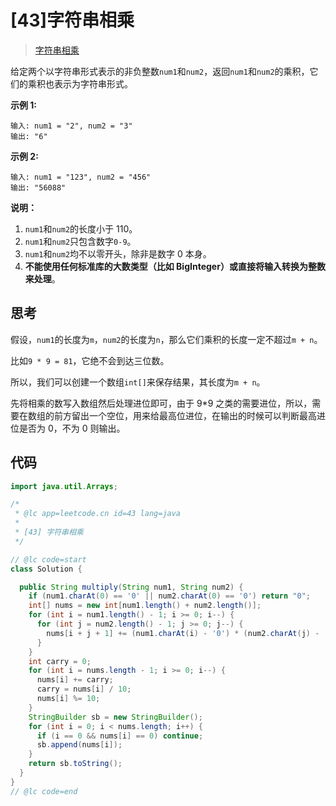 # [43]字符串相乘

> [字符串相乘](https://leetcode-cn.com/problems/multiply-strings/description/)

给定两个以字符串形式表示的非负整数`num1`和`num2`，返回`num1`和`num2`的乘积，它们的乘积也表示为字符串形式。

**示例 1:**

```
输入: num1 = "2", num2 = "3"
输出: "6"
```

**示例 2:**

```
输入: num1 = "123", num2 = "456"
输出: "56088"
```

**说明：**

1.  `num1`和`num2`的长度小于 110。
2.  `num1`和`num2`只包含数字`0-9`。
3.  `num1`和`num2`均不以零开头，除非是数字 0 本身。
4.  **不能使用任何标准库的大数类型（比如 BigInteger）**或**直接将输入转换为整数来处理**。

## 思考

假设，`num1`的长度为`m`，`num2`的长度为`n`，那么它们乘积的长度一定不超过`m + n`。

比如`9 * 9 = 81`，它绝不会到达三位数。

所以，我们可以创建一个数组`int[]`来保存结果，其长度为`m + n`。

先将相乘的数写入数组然后处理进位即可，由于 9\*9 之类的需要进位，所以，需要在数组的前方留出一个空位，用来给最高位进位，在输出的时候可以判断最高进位是否为 0，不为 0 则输出。

## 代码

```java
import java.util.Arrays;

/*
 * @lc app=leetcode.cn id=43 lang=java
 *
 * [43] 字符串相乘
 */

// @lc code=start
class Solution {

  public String multiply(String num1, String num2) {
    if (num1.charAt(0) == '0' || num2.charAt(0) == '0') return "0";
    int[] nums = new int[num1.length() + num2.length()];
    for (int i = num1.length() - 1; i >= 0; i--) {
      for (int j = num2.length() - 1; j >= 0; j--) {
        nums[i + j + 1] += (num1.charAt(i) - '0') * (num2.charAt(j) - '0');
      }
    }
    int carry = 0;
    for (int i = nums.length - 1; i >= 0; i--) {
      nums[i] += carry;
      carry = nums[i] / 10;
      nums[i] %= 10;
    }
    StringBuilder sb = new StringBuilder();
    for (int i = 0; i < nums.length; i++) {
      if (i == 0 && nums[i] == 0) continue;
      sb.append(nums[i]);
    }
    return sb.toString();
  }
}
// @lc code=end

```
